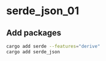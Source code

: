# serde_json_01

## Add packages

```sh
cargo add serde --features="derive"
cargo add serde_json
```
